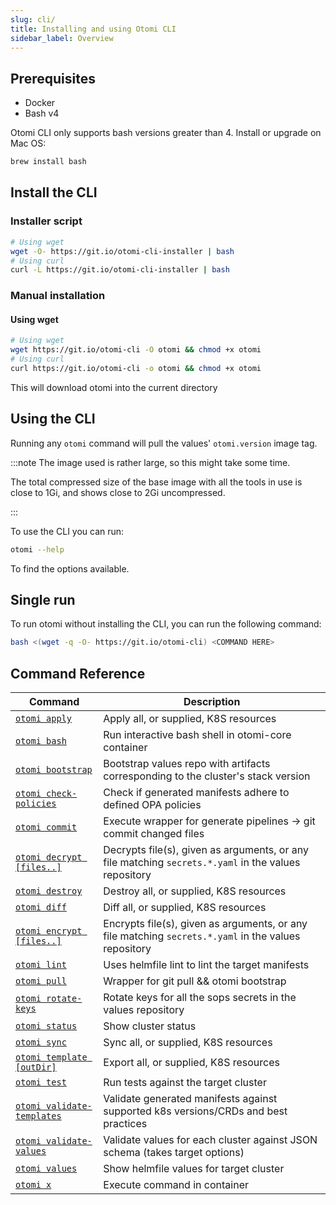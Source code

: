 ```yaml
---
slug: cli/
title: Installing and using Otomi CLI
sidebar_label: Overview
---
```


## Prerequisites

- Docker
- Bash v4

Otomi CLI only supports bash versions greater than 4. Install or upgrade on Mac OS:

```bash
brew install bash
```

## Install the CLI

### Installer script

```bash
# Using wget
wget -O- https://git.io/otomi-cli-installer | bash
# Using curl
curl -L https://git.io/otomi-cli-installer | bash
```

### Manual installation

#### Using wget

```bash
# Using wget
wget https://git.io/otomi-cli -O otomi && chmod +x otomi
# Using curl
curl https://git.io/otomi-cli -o otomi && chmod +x otomi
```

This will download otomi into the current directory

## Using the CLI

Running any `otomi` command will pull the values' `otomi.version` image tag.

:::note The image used is rather large, so this might take some time.

The total compressed size of the base image with all the tools in use is close to 1Gi, and shows close to 2Gi uncompressed.

:::

To use the CLI you can run:

```bash
otomi --help
```

To find the options available.

## Single run

To run otomi without installing the CLI, you can run the following command:

```bash
bash <(wget -q -O- https://git.io/otomi-cli) <COMMAND HERE>
```

## Command Reference

| Command | Description |
| --- | --- |
| [`otomi apply`](apply) | Apply all, or supplied, K8S resources |
| [`otomi bash`](bash) | Run interactive bash shell in otomi-core container |
| [`otomi bootstrap`](bootstrap) | Bootstrap values repo with artifacts corresponding to the cluster's stack version |
| [`otomi check-policies`](check-policies) | Check if generated manifests adhere to defined OPA policies |
| [`otomi commit`](commit) | Execute wrapper for generate pipelines -> git commit changed files |
| [`otomi decrypt [files..]`](decrypt) | Decrypts file(s), given as arguments, or any file matching `secrets.*.yaml` in the values repository |
| [`otomi destroy`](destroy) | Destroy all, or supplied, K8S resources |
| [`otomi diff`](diff) | Diff all, or supplied, K8S resources |
| [`otomi encrypt [files..]`](encrypt) | Encrypts file(s), given as arguments, or any file matching `secrets.*.yaml` in the values repository |
| [`otomi lint`](lint) | Uses helmfile lint to lint the target manifests |
| [`otomi pull`](pull) | Wrapper for git pull && otomi bootstrap |
| [`otomi rotate-keys`](rotate-keys) | Rotate keys for all the sops secrets in the values repository |
| [`otomi status`](status) | Show cluster status |
| [`otomi sync`](sync) | Sync all, or supplied, K8S resources |
| [`otomi template [outDir]`](template) | Export all, or supplied, K8S resources |
| [`otomi test`](test) | Run tests against the target cluster |
| [`otomi validate-templates`](validate-templates) | Validate generated manifests against supported k8s versions/CRDs and best practices |
| [`otomi validate-values`](validate-values) | Validate values for each cluster against JSON schema (takes target options) |
| [`otomi values`](values) | Show helmfile values for target cluster |
| [`otomi x`](x) | Execute command in container |
